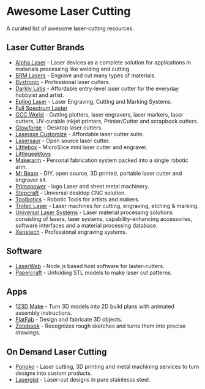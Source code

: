 # Awesome Laser Cutting

A curated list of awesome laser-cutting resources.


## Laser Cutter Brands

- [Alpha Laser] - Laser devices as a complete solution
    for applications in materials processing like welding and cutting.
- [BRM Lasers] - Engrave and cut many types of materials.
- [Bystronic] - Professional laser cutters.
- [Darkly Labs] - Affordable entry-level laser cutter
    for the everyday hobbyist and artist.
- [Epilog Laser] - Laser Engraving, Cutting and Marking Systems.
- [Full Spectrum Laster]
- [GCC World] - Cutting plotters, laser engravers, laser markers, laser cutters,
    UV-curable inkjet printers, Printer/Cutter and scrapbook cutters.
- [Glowforge] - Desktop laser cutters.
- [Laseraxe Customize] - Affordable laser cutter suite.
- [Lasersaur] - Open source laser cutter.
- [Littlebox] - MicroSlice mini laser cutter and engraver.
- [Littlegeektoys]
- [Makerarm] - Personal fabrication system packed into a single robotic arm.
- [Mr Beam] - DIY, open source, 3D printed, portable laser cutter and
    engraver kit.
- [Primapower] - logo Laser and sheet metal machinery.
- [Stepcraft] - Universal desktop CNC solution.
- [Toolbotics] - Robotic Tools for artists and makers.
- [Trotec Laser] - Laser machines for cutting, engraving, etching & marking.
- [Universal Laser Systems] - Laser material processing solutions
    consisting of lasers, laser systems, capability-enhancing accessories,
    software interfaces and a material processing database.
- [Xenetech] - Professional engraving systems.

[Alpha Laser]: http://alphalaser.de
[BRM Lasers]: http://brmlasers.eu
[Bystronic]: http://www.bystronic.de/de/produkte/laserschneidsysteme
[Darkly Labs]: https://darklylabs.com
[Epilog Laser]: https://epiloglaser.com
[Full Spectrum Laster]: http://fslaser.com
[GCC World]: http://gccworld.com
[Glowforge]: https://glowforge.com
[Laseraxe Customize]: http://www.laseraxe-customize.com
[Lasersaur]: http://lasersaur.com
[Littlebox]: http://thelittlebox.co
[Littlegeektoys]: http://littlegeektoys.com
[Makerarm]: http://makerarm.com
[Mr Beam]: http://mr-beam.org
[Primapower]: http://primapower.com
[Stepcraft]: https://stepcraft.us
[Toolbotics]: http://toolbotics.com
[Trotec Laser]: http://troteclaser.com
[Universal Laser Systems]: http://ulsinc.com
[Xenetech]: http://xenetech.com


## Software

- [LaserWeb] - Node.js based host software for laster-cutters.
- [Papercraft] - Unfolding STL models to make laser cut patterns.

[LaserWeb]: https://github.com/openhardwarecoza/LaserWeb
[Papercraft]: https://github.com/osresearch/papercraft


## Apps

- [123D Make] - Turn 3D models into 2D build plans
    with animated assembly instructions.
- [FlatFab] - Design and fabricate 3D objects.
- [Zotebook] - Recognizes rough sketches and turns them into precise drawings.

[123D Make]: http://123dapp.com/make
[FlatFab]: http://flatfab.com
[Zotebook]: https://zotebook.io


## On Demand Laser Cutting

- [Ponoko] - Laser cutting, 3D printing and metal machining services to turn designs into custom products.
- [Lasergist] - Laser-cut designs in pure stainlesss steel.

[Ponoko]: https://ponoko.com
[Lasergist]: http://lasergist.com
